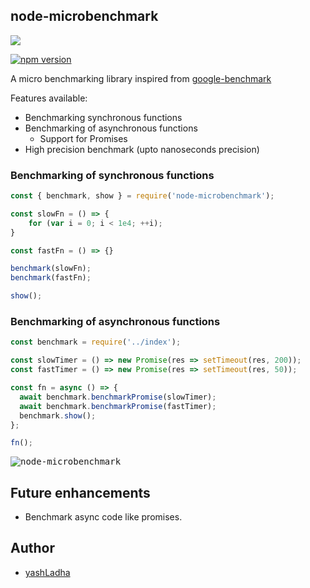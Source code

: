 ## node-microbenchmark
<img src="https://img.icons8.com/color/48/000000/nodejs.png"/>

[![npm version](https://badge.fury.io/js/node-microbenchmark.svg)](https://badge.fury.io/js/node-microbenchmark)

A micro benchmarking library inspired from [google-benchmark](https://github.com/google/benchmark)

Features available:
* Benchmarking synchronous functions
* Benchmarking of asynchronous functions
    * Support for Promises
* High precision benchmark (upto nanoseconds precision)

### Benchmarking of synchronous functions
```javascript
const { benchmark, show } = require('node-microbenchmark');

const slowFn = () => {
    for (var i = 0; i < 1e4; ++i);
}

const fastFn = () => {}

benchmark(slowFn);
benchmark(fastFn);

show();
```

### Benchmarking of asynchronous functions
```javascript
const benchmark = require('../index');

const slowTimer = () => new Promise(res => setTimeout(res, 200));
const fastTimer = () => new Promise(res => setTimeout(res, 50));

const fn = async () => {
  await benchmark.benchmarkPromise(slowTimer);
  await benchmark.benchmarkPromise(fastTimer);
  benchmark.show();
};

fn();
```

<kbd>![node-microbenchmark](https://raw.githubusercontent.com/yashladha/node-microbenchmark/master/images/node-microbenchmark.png)</kbd>

## Future enhancements

* Benchmark async code like promises.

## Author

* [yashLadha](https://github.com/yashLadha)
